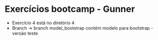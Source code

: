 # Exercícios bootcamp - Gunner

- Exercício 4 está no diretório 4
- Branch -> branch model_bootstrap contém modelo para bootstrap - versão teste

#
#

